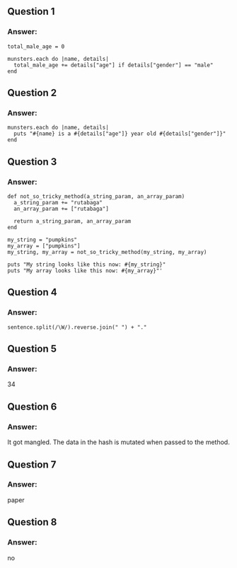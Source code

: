 ## Question 1
### Answer:
```
total_male_age = 0

munsters.each do |name, details|
  total_male_age += details["age"] if details["gender"] == "male"
end
```

## Question 2
### Answer:
```
munsters.each do |name, details|
  puts "#{name} is a #{details["age"]} year old #{details["gender"]}"
end
```

## Question 3
### Answer:
```
def not_so_tricky_method(a_string_param, an_array_param)
  a_string_param += "rutabaga"
  an_array_param += ["rutabaga"]

  return a_string_param, an_array_param
end

my_string = "pumpkins"
my_array = ["pumpkins"]
my_string, my_array = not_so_tricky_method(my_string, my_array)

puts "My string looks like this now: #{my_string}"
puts "My array looks like this now: #{my_array}"'
```

## Question 4
### Answer:
`sentence.split(/\W/).reverse.join(" ") + "."`

## Question 5
### Answer:
34

## Question 6
### Answer:
It got mangled.  The data in the hash is mutated when passed to the method.

## Question 7
### Answer:
paper

## Question 8
### Answer:
no
